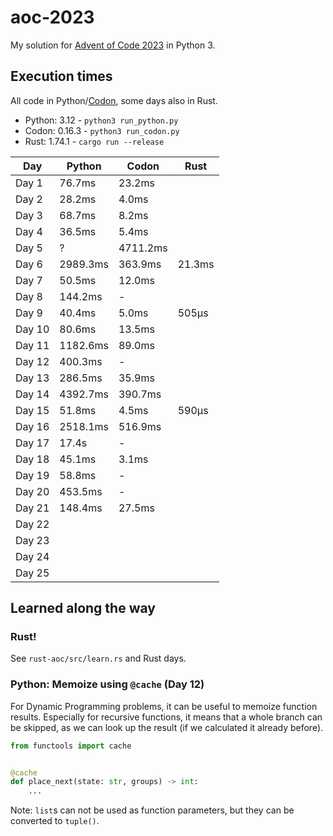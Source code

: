 # aoc-2023

My solution for [Advent of Code 2023](https://adventofcode.com/2023) in Python 3.

## Execution times

All code in Python/[Codon](https://docs.exaloop.io/codon), some days also in Rust.

* Python: 3.12 - `python3 run_python.py`
* Codon: 0.16.3 - `python3 run_codon.py`
* Rust: 1.74.1 - `cargo run --release`

| Day    | Python   | Codon    | Rust   |
|--------|----------|----------|--------|
| Day 1  | 76.7ms   | 23.2ms   |        |
| Day 2  | 28.2ms   | 4.0ms    |        |
| Day 3  | 68.7ms   | 8.2ms    |        |
| Day 4  | 36.5ms   | 5.4ms    |        |
| Day 5  | ?        | 4711.2ms |        |
| Day 6  | 2989.3ms | 363.9ms  | 21.3ms |
| Day 7  | 50.5ms   | 12.0ms   |        |
| Day 8  | 144.2ms  | -        |        |
| Day 9  | 40.4ms   | 5.0ms    | 505µs  |
| Day 10 | 80.6ms   | 13.5ms   |        |
| Day 11 | 1182.6ms | 89.0ms   |        |
| Day 12 | 400.3ms  | -        |        |
| Day 13 | 286.5ms  | 35.9ms   |        |
| Day 14 | 4392.7ms | 390.7ms  |        |
| Day 15 | 51.8ms   | 4.5ms    | 590µs  |
| Day 16 | 2518.1ms | 516.9ms  |        |
| Day 17 | 17.4s    | -        |        |
| Day 18 | 45.1ms   | 3.1ms    |        |
| Day 19 | 58.8ms   | -        |        |
| Day 20 | 453.5ms  | -        |        |
| Day 21 | 148.4ms  | 27.5ms   |        |
| Day 22 |          |          |        |
| Day 23 |          |          |        |
| Day 24 |          |          |        |
| Day 25 |          |          |        |

## Learned along the way

### Rust!

See `rust-aoc/src/learn.rs` and Rust days.

### Python: Memoize using `@cache` (Day 12)

For Dynamic Programming problems, it can be useful to memoize function results.
Especially for recursive functions, it means that a whole branch can be skipped, as we can look up the result (if we
calculated it already before).

```python
from functools import cache


@cache
def place_next(state: str, groups) -> int:
    ...
```

Note: `list`s can not be used as function parameters, but they can be converted to `tuple()`.


